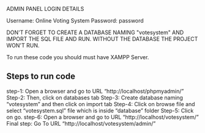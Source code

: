 ADMIN PANEL LOGIN DETAILS
 
Username: Online Voting System
Password: password



DON'T FORGET TO CREATE A DATABASE NAMING "votesystem" AND IMPORT THE SQL FILE AND RUN.
WITHOUT THE DATABASE THE PROJECT WON'T RUN.

To run these code you should must have XAMPP Server.

Steps to run code
-----------------
step-1: Open a browser and go to URL “http://localhost/phpmyadmin/”
Step-2: Then, click on databases tab
Step-3: Create database naming “votesystem” and then click on import tab
Step-4: Click on browse file and select “votesystem.sql” file which is inside “database” folder
Step-5: Click on go.
step-6: Open a browser and go to URL “http://localhost/votesystem/”
Final step: Go To URL “http://localhost/votesystem/admin/”




